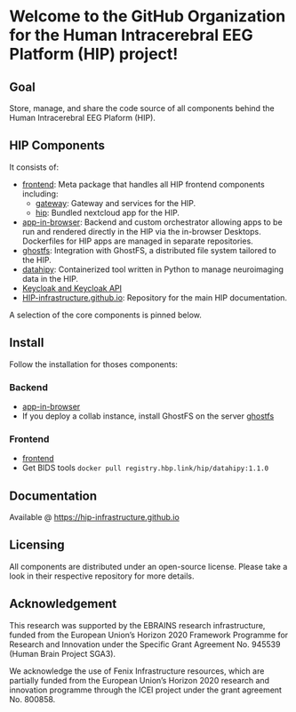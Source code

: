 # Welcome to the GitHub Organization for the Human Intracerebral EEG Platform (HIP) project!

## Goal
Store, manage, and share the code source of all components behind the Human Intracerebral EEG Plaform (HIP).

## HIP Components

It consists of: 
- [frontend](https://github.com/HIP-infrastructure/frontend): Meta package that handles all HIP frontend components including: 
  - [gateway](https://github.com/HIP-infrastructure/gateway): Gateway and services for the HIP.
  - [hip](https://github.com/HIP-infrastructure/hip): Bundled nextcloud app for the HIP.
- [app-in-browser](https://github.com/HIP-infrastructure/app-in-browser): Backend and custom orchestrator allowing apps to be run and rendered directly in the HIP via the in-browser Desktops. 
Dockerfiles for HIP apps are managed in separate repositories.
- [ghostfs](https://github.com/HIP-infrastructure/ghostfs): Integration with GhostFS, a distributed file system tailored to the HIP.
- [datahipy](https://github.com/HIP-infrastructure/datahipy): Containerized tool written in Python to manage neuroimaging data in the HIP.
- [Keycloak and Keycloak API](https://github.com/HIP-infrastructure/keycloak)
- [HIP-infrastructure.github.io](https://github.com/HIP-infrastructure/HIP-infrastructure.github.io): Repository for the main HIP documentation.

A selection of the core components is pinned below.

## Install

Follow the installation for thoses components:
### Backend
- [app-in-browser](https://github.com/HIP-infrastructure/app-in-browser)
- If you deploy a collab instance, install GhostFS on the server [ghostfs](https://github.com/HIP-infrastructure/ghostfs)

### Frontend
- [frontend](https://github.com/HIP-infrastructure/frontend)
- Get BIDS tools `docker pull registry.hbp.link/hip/datahipy:1.1.0`


## Documentation

Available @ https://hip-infrastructure.github.io

## Licensing

All components are distributed under an open-source license. Please take a look in their respective repository for more details.

## Acknowledgement

This research was supported by the EBRAINS research infrastructure, funded from the European Union’s Horizon 2020 Framework Programme for Research and Innovation under the Specific Grant Agreement No. 945539 (Human Brain Project SGA3).

We acknowledge the use of Fenix Infrastructure resources, which are partially funded from the European Union’s Horizon 2020 research and innovation programme through the ICEI project under the grant agreement No. 800858.
